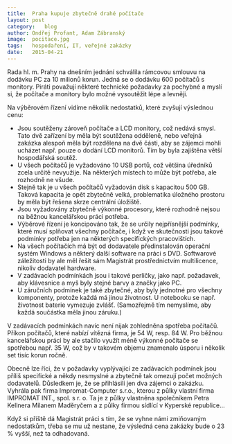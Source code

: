```yaml
---
title:	Praha kupuje zbytečně drahé počítače
layout:	post
category:	blog
author:	Ondřej Profant, Adam Zábranský
image:	pocitace.jpg
tags:	hospodaření, IT, veřejné zakázky
date:	2015-04-21
---
```


Rada hl. m. Prahy na dnešním jednání schválila rámcovou smlouvu na dodávku PC za 10 milionů korun. Jedná se o dodávku 600 počítačů s monitory. Piráti považují některé technické požadavky za pochybné a myslí si, že počítače a monitory bylo možné vysoutěžit lépe a levněji.

Na výběrovém řízení vidíme několik nedostatků, které zvyšují výslednou cenu:

- Jsou soutěženy zároveň počítače a LCD monitory, což nedává smysl. Tato dvě zařízení by měla být soutěžena odděleně, nebo veřejná zakázka alespoň měla být rozdělena na dvě části, aby se zájemci mohli ucházet např. pouze o dodání LCD monitorů. Tím by byla zajištěna větší hospodářská soutěž.
- U všech počítačů je vyžadováno 10 USB portů, což většina úředníků zcela určitě nevyužije. Na některých místech to může být potřeba, ale rozhodně ne všude.
- Stejně tak je u všech počítačů vyžadován disk s kapacitou 500 GB. Taková kapacita je opět zbytečně velká, problematika úložného prostoru by měla být řešena skrze centrální úložiště.
- Jsou vyžadovány zbytečně výkonné procesory, které rozhodně nejsou na běžnou kancelářskou práci potřeba.
- Výběrové řízení je koncipováno tak, že se určily nejpřísnější podmínky, které musí splňovat všechny počítače, i když ve skutečnosti jsou takové podmínky potřeba jen na některých specifických pracovištích.
- Na všech počítačích má být od dodavatele předinstalován operační systém Windows a některý další software na práci s DVD. Softwarové záležitosti by ale měl řešit sám Magistrát prostřednictvím multilicence, nikoliv dodavatel hardware.
- V zadávacích podmínkách jsou i takové perličky, jako např. požadavek, aby klávesnice a myš byly stejné barvy a značky jako PC.
- U záručních podmínek je také zbytečné, aby byly jednotné pro všechny komponenty, protože každá má jinou životnost. U notebooku se např. životnost baterie vymezuje zvlášť. (Samozřejmě tím nemyslíme, aby každá součástka měla jinou záruku.)

V zadávacích podmínkách navíc není nijak zohledněna spotřeba počítačů. Příkon počítačů, které nabízí vítězná firma, je 54 W, resp. 84 W. Pro běžnou kancelářskou práci by ale stačilo využít méně výkonné počítače se spotřebou např. 35 W, což by v takovém objemu znamenalo úsporu i několik set tisíc korun ročně.

Obecně lze říci, že v požadavky vyplývající ze zadávacích podmínek jsou příliš specifické a někdy nesmyslné a zbytečně tak omezují počet možných dodavatelů. Důsledkem je, že se přihlásili jen dva zájemci o zakázku. Vyhrála pak firma Impromat-Computer s.r.o., kterou z půlky vlastní firma IMPROMAT INT., spol. s r. o. Ta je z půlky vlastněna společníkem Petra Kellnera Milanem Maděryčem a z půlky firmou sídlící v Kyperské republice…

Když si příště dá Magistrát práci s tím, že se vyhne námi zmiňovaným nedostatkům, třeba se mu už nestane, že výsledná cena zakázky bude o 23 % vyšší, než ta odhadovaná.



